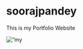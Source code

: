 # soorajpandey

This is my Portfolio Website

<p align=”center”>
<img width=”200" height=”200" src=”https://github.com/soorajpandey/soorajpandey/assets/42384377/1fef47fb-8077-4905-9df2-60f0354b5321" alt=”my banner”>
</p>
